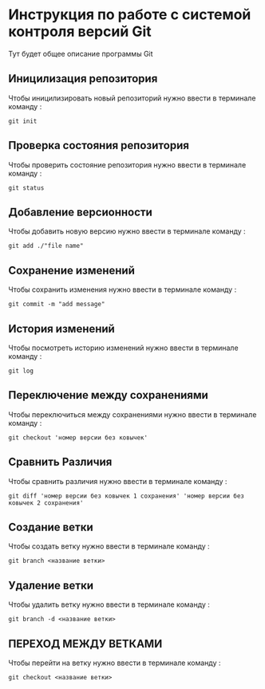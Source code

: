 # Инструкция по работе с системой контроля версий Git

Тут будет общее описание программы Git 

## Иницилизация репозитория

Чтобы иницилизировать новый репозиторий нужно ввести в терминале команду :

    git init
## Проверка состояния репозитория
Чтобы проверить состояние репозитория нужно ввести в терминале команду :
        
    git status

## Добавление версионности

Чтобы добавить новую версию нужно ввести в терминале команду :

    git add ./"file name"

## Сохранение изменений

Чтобы сохранить изменения нужно ввести в терминале команду :

    git commit -m "add message"

## История изменений
Чтобы посмотреть историю изменений нужно ввести в терминале команду :
    
    git log 

## Переключение между сохранениями
Чтобы переключиться между сохранениями нужно ввести в терминале команду :

    git checkout 'номер версии без ковычек'

## Сравнить Различия 

Чтобы сравнить различия нужно ввести в терминале команду :

    git diff 'номер версии без ковычек 1 сохранения' 'номер версии без ковычек 2 сохранения' 

## Создание ветки
Чтобы создать ветку нужно ввести в терминале команду :

    git branch <название ветки>

## Удаление ветки
Чтобы удалить ветку нужно ввести в терминале команду :

    git branch -d <название ветки>

## ПЕРЕХОД МЕЖДУ ВЕТКАМИ

Чтобы перейти на ветку нужно ввести в терминале команду :

    git checkout <название ветки>
    